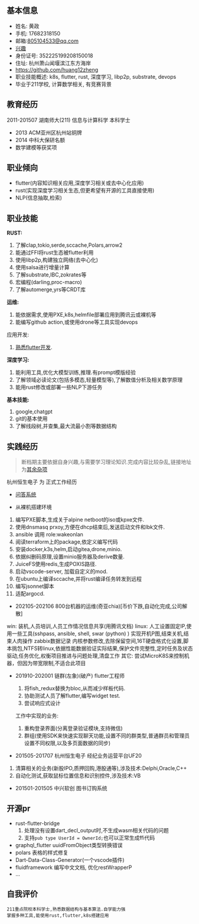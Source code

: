 <!-- [English resume](resume_html-en.md) -->
## 基本信息
+ 姓名: 黄政
+ 手机: 17682318150
+ 邮箱:805104533@qq.com
+ [兴趣](Interests.md)
+ 身份证号: 352225199208150018
+ 住址: 杭州萧山闻堰滨江东方海岸
+ https://github.com/huang12zheng
+ 职业技能概述: k8s, flutter, rust, 深度学习, libp2p, substrate, devops
+ 毕业于211学校, 计算数学相关, 有竞赛背景

## 教育经历
2011-201507 湖南师大(211) 信息与计算科学 本科学士
* 2013 ACM亚州区杭州站铜牌
* 2014 中科大保研名额
* 数学建模等获奖项

## 职业倾向

* flutter(内容知识相关应用,深度学习相关或去中心化应用)
* rust(实现深度学习相关生态,但更希望有开源的工具直接使用)
* NLP(信息抽取,检索)

## 职业技能
**RUST:**
1. 了解clap,tokio,serde,sccache,Polars,arrow2
2. 能通过FFI将rust生态被flutter利用
3. 使用libp2p,构建独立网络(去中心化)
4. 使用salsa进行增量计算
5. 了解substrate,IBC,zokrates等
6. 宏编程(darling,proc-macro)
7. 了解automerge,yrs等CRDT库

**运维:**
1. 能依据需求,使用PXE,k8s,helmfile部署应用到腾讯云或裸机等
2. 能编写github action,或使用drone等工具实现devops

应用开发:
1. [熟悉flutter开发](system/flutter/index.md).

**深度学习:**
1. 能利用工具,优化大模型训练,推理.有prompt模版经验
2. 了解领域必读论文(包括多模态,轻量模型等),了解数值分析及相关数学原理
3. 能用rust修改或部署一些NLP下游任务

**基本技能:**
1. google,chatgpt
2. git的基本使用
3. 了解线段树,并查集,最大流最小割等数据结构

## 实践经历
> 断档期主要依据自身兴趣,与需要学习理论知识.完成内容比较杂乱,链接地址为[其余杂项](./miscellaneous-cn.md)

杭州恒生电子 为 正式工作经历

* [问答系统](system/dl/项目/train_detail.md)

* 从裸机搭建环境
1. 编写PXE脚本,生成关于alpine netboot的iso或kpxe文件.
2. 使用dnsmasq prxoy,方便在dhcp结束后,发送启动文件和lbk文件.
3. ansible 调用 role:wakeonlan
4. 阅读terraform上的package,依定义编写代码
5. 安装docker,k3s,helm,启动gitea,drone,minio.
6. 依据纠删码原理,设置minio服务器及derive数量.
7. JuiceFS使用redis,生成POXIS路径.
8. 启动vscode-server, 加载自定义的mod.
9. 在ubuntu上编译sccache,并将rust编译任务转发到远程
10. 编写jsonnet脚本
11. 适配argocd.

* 202105-202106 800台机器的运维(奇亚chia)[币价下跌,自动化完成,公司解散]

win:
    装机,人员培训,人员工作情况信息共享(用腾讯文档)
linux:
    人工设置固定IP,使用一些工具(sshpass, ansible, shell, swar (python) ) 实现开机P图,结束关机,结束人肉操作
    zabbix数据记录
    内核参数修改,去除保留空间,16T硬盘格式化设置,脚本挑包,NTFS转linux,依据性能数据验证实际结果,保护文件完整性,定时任务及状态驱动,任务优化,权衡项目推进与问题处理,清盘工作
其它:
    尝试MicroK8S来控制机器，但因为带宽限制,不适合此项目


* 201910-202001 链群(左象)(破产) flutter工程师

  1. 将fish_redux替换为bloc,从而减少样板代码.
  2. 协助测试人员了解flutter,编写widget test.
  3. 尝试响应式设计

  工作中实现的业务:
  1. 重构登录界面(分离登录验证模块,支持微信)
  2. 群组(使用SDK来快速实现聊天功能,设置不同的群类型,普通群员和管理员设置不同权限,以及多页面数据的同步)

* 201505-201707 杭州恒生电子 经纪业务运营平台UF20

1. 清算相关的业务(新股IPO,质押回购,港股通等),涉及技术:Delphi,Oracle,C++
2. 自动化测试,获取鼠标位置信息和识别控件,涉及技术:VB

* 201501-201505 中兴软创 图书订购系统

## 开源pr
* rust-flutter-bridge
  1. 处理没有设置dart_decl_output时,不生成wasm相关代码的问题
  2. 支持`pub type UserId = OwnerId;`也可以正常生成ffi代码
* graphql_flutter
  uuidFromObject类型转换错误
* polars
  表格的样式修复
* Dart-Data-Class-Generator(一个vscode插件)
* fluidframework
  编写中文文档,
  优化restWrapperP
* ...



## 自我评价
```
211重点院校本科学士,熟悉数据结构与基本算法.自学能力强
掌握多种工具,能使用rust,flutter,k8s搭建应用
```
